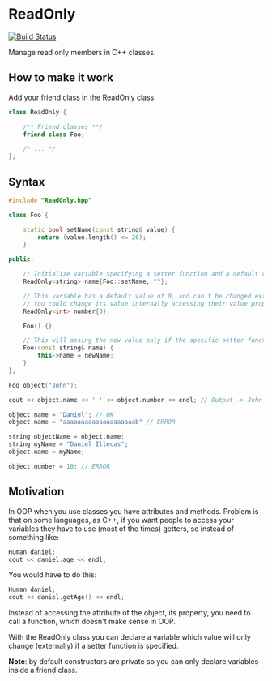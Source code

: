 # ReadOnly

[![Build Status](https://travis-ci.org/illescasDaniel/ReadOnly.svg?branch=master)](https://travis-ci.org/illescasDaniel/ReadOnly)  

Manage read only members in C++ classes.

How to make it work
------
Add your friend class in the ReadOnly class.  
```C++
class ReadOnly {

	/** Friend classes **/
	friend class Foo;

	/* ... */
};
```

Syntax
------
```C++
#include "ReadOnly.hpp"

class Foo {

	static bool setName(const string& value) {
		return (value.length() <= 20);
	}

public:

	// Initialize variable specifying a setter function and a default value
	ReadOnly<string> name{Foo::setName, ""}; 

	// This variable has a default value of 0, and can't be changed externally 
	// You could change its value internally accessing their value property (number.value) 
	ReadOnly<int> number{0}; 

	Foo() {}

	// This will assing the new value only if the specific setter function returns true
	Foo(const string& name) { 
		this->name = newName; 
	}
};

Foo object("John");

cout << object.name << ' ' << object.number << endl; // Output -> John 0

object.name = "Daniel"; // OK  
object.name = "aaaaaaaaaaaaaaaaaaaab" // ERROR

string objectName = object.name;  
string myName = "Daniel Illecas";  
object.name = myName;  

object.number = 10; // ERROR  

```

Motivation
--------
In OOP when you use classes you have attributes and methods. 
Problem is that on some languages, as C++, if you want people to access your variables they
have to use (most of the times) getters, so instead of something like: 

```C++
Human daniel;  
cout << daniel.age << endl;  
```  

You would have to do this: 

```C++
Human daniel;  
cout << daniel.getAge() << endl; 
```

Instead of accessing the attribute of the object, its property, you need to call a function, which doesn't make sense in OOP.  

With the ReadOnly class you can declare a variable which value will only change (externally) if a setter function is specified.  

**Note**: by default constructors are private so you can only declare variables inside a friend class.

